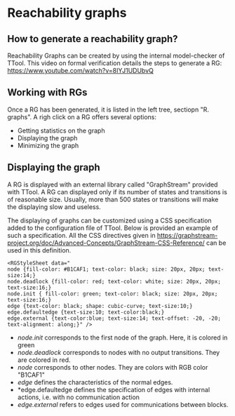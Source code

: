 # Reachability graphs

## How to generate a reachability graph?
 Reachability Graphs can be created by using the internal model-checker of TTool.
This video on formal verification  details the steps to generate a RG: https://www.youtube.com/watch?v=8IYJ1UDUbvQ


## Working with RGs

Once a RG has been generated, it is listed in the left tree, sectiopn "R. graphs". A righ click on a RG offers several options:
- Getting statistics on the graph
- Displaying the graph
- Minimizing the graph

## Displaying the graph

A RG is displayed with an external library called "GraphStream" provided with TTool. A RG can displayed only if its number of states and transitions is of reasonable size. Usually, more than 500 states or transitions will make the displaying slow and useless.

The displaying of graphs can be customized using a CSS specification added to the configuration file of TTool. Below is provided an example of such a specification. All the CSS directives given in https://graphstream-project.org/doc/Advanced-Concepts/GraphStream-CSS-Reference/ can be used in this definition.

    <RGStyleSheet data="
    node {fill-color: #B1CAF1; text-color: black; size: 20px, 20px; text-size:14;}     
    node.deadlock {fill-color: red; text-color: white; size: 20px, 20px; text-size:16;}    
    node.init { fill-color: green; text-color: black; size: 20px, 20px; text-size:16;}
    edge {text-color: black; shape: cubic-curve; text-size:10;}    
    edge.defaultedge {text-size:10; text-color:black;}  
    edge.external {text-color:blue; text-size:14; text-offset: -20, -20; text-alignment: along;}" />

- *node.init* corresponds to the first node of the graph. Here, it is colored in green
- *node.deadlock* corresponds to nodes with no output transitions. They are colored in red.
- *node* corresponds to other nodes. They are colors with RGB color "B1CAF1"
- *edge* defines the characteristics of the normal edges.
- *edge.defaultedge defines the specification of edges with internal actions, i.e. with no communication action
- *edge.external* refers to edges used for communications between blocks.








